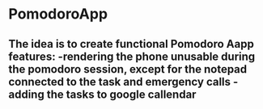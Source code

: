 # PomodoroApp
The idea is to create functional Pomodoro Aapp
features:
-rendering the phone unusable during the pomodoro session, except for the notepad connected to the task and emergency calls
-adding the tasks to google callendar
-
